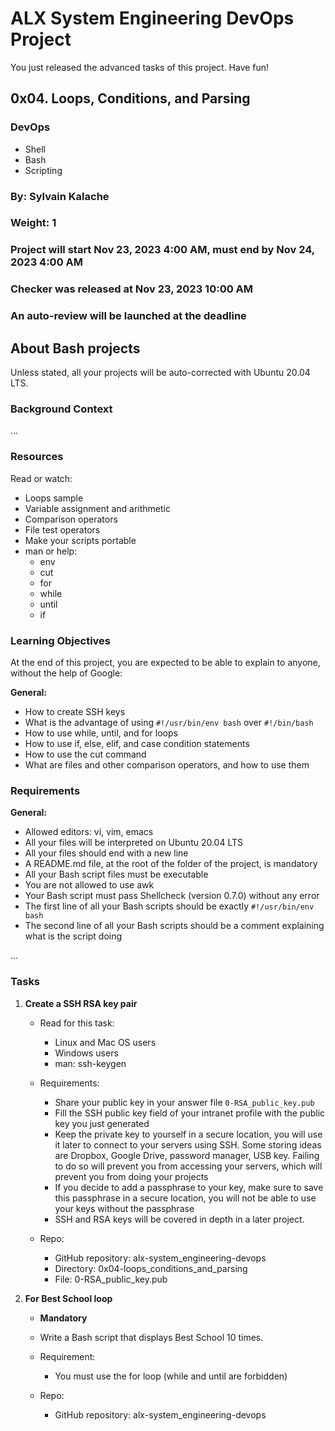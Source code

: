 # ALX System Engineering DevOps Project

You just released the advanced tasks of this project. Have fun!

## 0x04. Loops, Conditions, and Parsing

### DevOps
- Shell
- Bash
- Scripting

### By: Sylvain Kalache
### Weight: 1
### Project will start Nov 23, 2023 4:00 AM, must end by Nov 24, 2023 4:00 AM
### Checker was released at Nov 23, 2023 10:00 AM
### An auto-review will be launched at the deadline

## About Bash projects
Unless stated, all your projects will be auto-corrected with Ubuntu 20.04 LTS.

### Background Context
...

### Resources
Read or watch:

- Loops sample
- Variable assignment and arithmetic
- Comparison operators
- File test operators
- Make your scripts portable
- man or help:
  - env
  - cut
  - for
  - while
  - until
  - if

### Learning Objectives
At the end of this project, you are expected to be able to explain to anyone, without the help of Google:

**General:**
- How to create SSH keys
- What is the advantage of using `#!/usr/bin/env bash` over `#!/bin/bash`
- How to use while, until, and for loops
- How to use if, else, elif, and case condition statements
- How to use the cut command
- What are files and other comparison operators, and how to use them

### Requirements
**General:**
- Allowed editors: vi, vim, emacs
- All your files will be interpreted on Ubuntu 20.04 LTS
- All your files should end with a new line
- A README.md file, at the root of the folder of the project, is mandatory
- All your Bash script files must be executable
- You are not allowed to use awk
- Your Bash script must pass Shellcheck (version 0.7.0) without any error
- The first line of all your Bash scripts should be exactly `#!/usr/bin/env bash`
- The second line of all your Bash scripts should be a comment explaining what is the script doing

...

### Tasks

1. **Create a SSH RSA key pair**
   - Read for this task:
     - Linux and Mac OS users
     - Windows users
     - man: ssh-keygen
   - Requirements:
     - Share your public key in your answer file `0-RSA_public_key.pub`
     - Fill the SSH public key field of your intranet profile with the public key you just generated
     - Keep the private key to yourself in a secure location, you will use it later to connect to your servers using SSH. Some storing ideas are Dropbox, Google Drive, password manager, USB key. Failing to do so will prevent you from accessing your servers, which will prevent you from doing your projects
     - If you decide to add a passphrase to your key, make sure to save this passphrase in a secure location, you will not be able to use your keys without the passphrase
     - SSH and RSA keys will be covered in depth in a later project.

   - Repo:
     - GitHub repository: alx-system_engineering-devops
     - Directory: 0x04-loops_conditions_and_parsing
     - File: 0-RSA_public_key.pub

2. **For Best School loop**
   - **Mandatory**
   - Write a Bash script that displays Best School 10 times.
   - Requirement:
     - You must use the for loop (while and until are forbidden)

   - Repo:
     - GitHub repository: alx-system_engineering-devops
